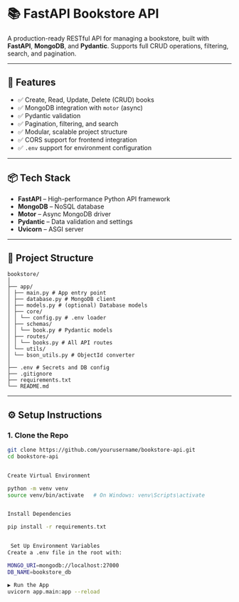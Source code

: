 # 📚 FastAPI Bookstore API

A production-ready RESTful API for managing a bookstore, built with **FastAPI**, **MongoDB**, and **Pydantic**. Supports full CRUD operations, filtering, search, and pagination.

---

## 🚀 Features

- ✅ Create, Read, Update, Delete (CRUD) books
- ✅ MongoDB integration with `motor` (async)
- ✅ Pydantic validation
- ✅ Pagination, filtering, and search
- ✅ Modular, scalable project structure
- ✅ CORS support for frontend integration
- ✅ `.env` support for environment configuration

---

## 📦 Tech Stack

- **FastAPI** – High-performance Python API framework
- **MongoDB** – NoSQL database
- **Motor** – Async MongoDB driver
- **Pydantic** – Data validation and settings
- **Uvicorn** – ASGI server

---

## 📁 Project Structure
    bookstore/
    │
    ├── app/
    │ ├── main.py # App entry point
    │ ├── database.py # MongoDB client
    │ ├── models.py # (optional) Database models
    │ ├── core/
    │ │ └── config.py # .env loader
    │ ├── schemas/
    │ │ └── book.py # Pydantic models
    │ ├── routes/
    │ │ └── books.py # All API routes
    │ └── utils/
    │ └── bson_utils.py # ObjectId converter
    │
    ├── .env # Secrets and DB config
    ├── .gitignore
    ├── requirements.txt
    └── README.md


---

## ⚙️ Setup Instructions

### 1. Clone the Repo

```bash
git clone https://github.com/yourusername/bookstore-api.git
cd bookstore-api


Create Virtual Environment

python -m venv venv
source venv/bin/activate   # On Windows: venv\Scripts\activate


Install Dependencies

pip install -r requirements.txt


 Set Up Environment Variables
Create a .env file in the root with:

MONGO_URI=mongodb://localhost:27000
DB_NAME=bookstore_db

▶️ Run the App
uvicorn app.main:app --reload
